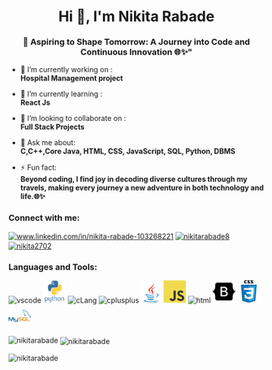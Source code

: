 <h1 align="center">Hi 👋, I'm Nikita Rabade</h1>
<h3 align="center">🚀 Aspiring to Shape Tomorrow: A Journey into Code and Continuous Innovation 🌐✨"</h3>

- 🔭 I’m currently working on : <br>
  **Hospital Management project**

- 🌱 I’m currently learning :<br> **React Js**

- 👯 I’m looking to collaborate on : <br> **Full Stack Projects**

- 💬 Ask me about: <br> **C,C++,Core Java, HTML, CSS, JavaScript, SQL, Python, DBMS**

- ⚡ Fun fact: <br> **Beyond coding, I find joy in decoding diverse cultures through my travels, making every journey a new adventure in both technology and life.🌐✨**

<h3 align="left">Connect with me:</h3>
<p align="left">
<a href="https://linkedin.com/in/www.linkedin.com/in/nikita-rabade-103268221" target="blank"><img align="center" src="https://raw.githubusercontent.com/rahuldkjain/github-profile-readme-generator/master/src/images/icons/Social/linked-in-alt.svg" alt="www.linkedin.com/in/nikita-rabade-103268221" height="30" width="40" /></a>
<a href="https://www.hackerrank.com/nikitarabade8" target="blank"><img align="center" src="https://raw.githubusercontent.com/rahuldkjain/github-profile-readme-generator/master/src/images/icons/Social/hackerrank.svg" alt="nikitarabade8" height="30" width="40" /></a>
<a href="https://www.leetcode.com/nikita2702" target="blank"><img align="center" src="https://raw.githubusercontent.com/rahuldkjain/github-profile-readme-generator/master/src/images/icons/Social/leet-code.svg" alt="nikita2702" height="30" width="40" /></a>
</p>

<h3 align="left">Languages and Tools:</h3>
<p align="left">
<img src="https://cdn.jsdelivr.net/gh/devicons/devicon/icons/vscode/vscode-original.svg" alt="vscode" width="45" height="45"/>
<img src="https://raw.githubusercontent.com/devicons/devicon/master/icons/python/python-original-wordmark.svg" alt="python" width="45" height="45"/>
<img src="https://cdn.jsdelivr.net/gh/devicons/devicon/icons/c/c-original.svg" alt="cLang" width="45" height="45"/>
<img src="https://cdn.jsdelivr.net/gh/devicons/devicon/icons/cplusplus/cplusplus-original.svg" alt="cplusplus" width="45" height="45"/>
 <img src="https://raw.githubusercontent.com/devicons/devicon/master/icons/java/java-original.svg" alt="java" width="40" height="40"/> 
<img src="https://raw.githubusercontent.com/devicons/devicon/master/icons/javascript/javascript-original.svg" alt="javascript" width="45" height="45" />
<img src="https://cdn.jsdelivr.net/gh/devicons/devicon/icons/html5/html5-original.svg" alt="html" width="45" height="45"/>
<img src="https://raw.githubusercontent.com/devicons/devicon/master/icons/bootstrap/bootstrap-plain.svg" alt="bootstrap" width="45" height="45" />
<img src="https://raw.githubusercontent.com/devicons/devicon/master/icons/css3/css3-original-wordmark.svg" alt="css3" width="45" height="45" />  
<img src="https://raw.githubusercontent.com/devicons/devicon/master/icons/mysql/mysql-original-wordmark.svg" alt="mysql" width="45" height="45" />
</p>

<p><img align="left" src="https://github-readme-stats.vercel.app/api/top-langs?username=nikitarabade&show_icons=true&locale=en&layout=compact" alt="nikitarabade" /></p>

<p>&nbsp;<img align="center" src="https://github-readme-stats.vercel.app/api?username=nikitarabade&show_icons=true&locale=en" alt="nikitarabade" /></p>

<p><img align="center" src="https://github-readme-streak-stats.herokuapp.com/?user=nikitarabade&" alt="nikitarabade" /></p>
